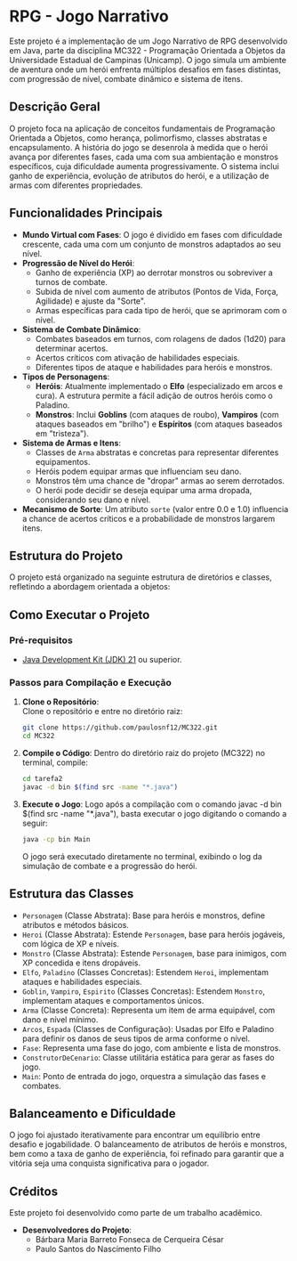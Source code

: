 # RPG - Jogo Narrativo

Este projeto é a implementação de um Jogo Narrativo de RPG desenvolvido em Java, parte da disciplina MC322 - Programação Orientada a Objetos da Universidade Estadual de Campinas (Unicamp). O jogo simula um ambiente de aventura onde um herói enfrenta múltiplos desafios em fases distintas, com progressão de nível, combate dinâmico e sistema de itens.

## Descrição Geral

O projeto foca na aplicação de conceitos fundamentais de Programação Orientada a Objetos, como herança, polimorfismo, classes abstratas e encapsulamento. A história do jogo se desenrola à medida que o herói avança por diferentes fases, cada uma com sua ambientação e monstros específicos, cuja dificuldade aumenta progressivamente. O sistema inclui ganho de experiência, evolução de atributos do herói, e a utilização de armas com diferentes propriedades.

## Funcionalidades Principais

*   **Mundo Virtual com Fases**: O jogo é dividido em fases com dificuldade crescente, cada uma com um conjunto de monstros adaptados ao seu nível.
*   **Progressão de Nível do Herói**:
    *   Ganho de experiência (XP) ao derrotar monstros ou sobreviver a turnos de combate.
    *   Subida de nível com aumento de atributos (Pontos de Vida, Força, Agilidade) e ajuste da "Sorte".
    *   Armas específicas para cada tipo de herói, que se aprimoram com o nível.
*   **Sistema de Combate Dinâmico**:
    *   Combates baseados em turnos, com rolagens de dados (1d20) para determinar acertos.
    *   Acertos críticos com ativação de habilidades especiais.
    *   Diferentes tipos de ataque e habilidades para heróis e monstros.
*   **Tipos de Personagens**:
    *   **Heróis**: Atualmente implementado o **Elfo** (especializado em arcos e cura). A estrutura permite a fácil adição de outros heróis como o Paladino.
    *   **Monstros**: Inclui **Goblins** (com ataques de roubo), **Vampiros** (com ataques baseados em "brilho") e **Espíritos** (com ataques baseados em "tristeza").
*   **Sistema de Armas e Itens**:
    *   Classes de `Arma` abstratas e concretas para representar diferentes equipamentos.
    *   Heróis podem equipar armas que influenciam seu dano.
    *   Monstros têm uma chance de "dropar" armas ao serem derrotados.
    *   O herói pode decidir se deseja equipar uma arma dropada, considerando seu dano e nível.
*   **Mecanismo de Sorte**: Um atributo `sorte` (valor entre 0.0 e 1.0) influencia a chance de acertos críticos e a probabilidade de monstros largarem itens.

## Estrutura do Projeto

O projeto está organizado na seguinte estrutura de diretórios e classes, refletindo a abordagem orientada a objetos:


## Como Executar o Projeto

### Pré-requisitos

*   [Java Development Kit (JDK) 21](https://www.oracle.com/java/technologies/downloads/) ou superior.

### Passos para Compilação e Execução

1.  **Clone o Repositório**:</br>
    Clone o repositório e entre no diretório raiz:
    ```bash
    git clone https://github.com/paulosnf12/MC322.git
    cd MC322
    ```

2.  **Compile o Código**:
    Dentro do diretório raiz do projeto (MC322) no terminal, compile:
    ```bash
    cd tarefa2
    javac -d bin $(find src -name "*.java")
    ```

3.  **Execute o Jogo**:
    Logo após a compilação com o comando javac -d bin $(find src -name "*.java"), basta executar o jogo digitando o comando a seguir:
    ```bash
    java -cp bin Main
    ```

    O jogo será executado diretamente no terminal, exibindo o log da simulação de combate e a progressão do herói.
    

## Estrutura das Classes

*   `Personagem` (Classe Abstrata): Base para heróis e monstros, define atributos e métodos básicos.
*   `Heroi` (Classe Abstrata): Estende `Personagem`, base para heróis jogáveis, com lógica de XP e níveis.
*   `Monstro` (Classe Abstrata): Estende `Personagem`, base para inimigos, com XP concedida e itens dropáveis.
*   `Elfo`, `Paladino` (Classes Concretas): Estendem `Heroi`, implementam ataques e habilidades especiais.
*   `Goblin`, `Vampiro`, `Espirito` (Classes Concretas): Estendem `Monstro`, implementam ataques e comportamentos únicos.
*   `Arma` (Classe Concreta): Representa um item de arma equipável, com dano e nível mínimo.
*   `Arcos`, `Espada` (Classes de Configuração): Usadas por Elfo e Paladino para definir os danos de seus tipos de arma conforme o nível.
*   `Fase`: Representa uma fase do jogo, com ambiente e lista de monstros.
*   `ConstrutorDeCenario`: Classe utilitária estática para gerar as fases do jogo.
*   `Main`: Ponto de entrada do jogo, orquestra a simulação das fases e combates.

## Balanceamento e Dificuldade

O jogo foi ajustado iterativamente para encontrar um equilíbrio entre desafio e jogabilidade. O balanceamento de atributos de heróis e monstros, bem como a taxa de ganho de experiência, foi refinado para garantir que a vitória seja uma conquista significativa para o jogador.

## Créditos

Este projeto foi desenvolvido como parte de um trabalho acadêmico.

*   **Desenvolvedores do Projeto**:
    *   Bárbara Maria Barreto Fonseca de Cerqueira César
    *   Paulo Santos do Nascimento Filho







